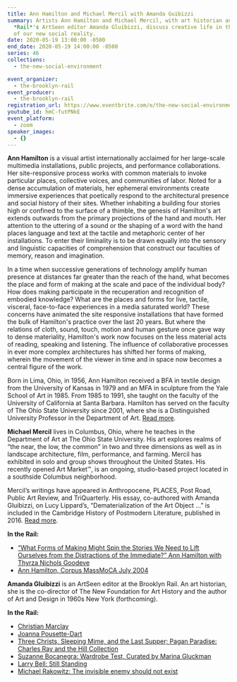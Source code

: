 ```yaml
---
title: Ann Hamilton and Michael Mercil with Amanda Guibizzi
summary: Artists Ann Hamilton and Michael Mercil, with art historian and the
  *Rail*'s ArtSeen editor Amanda Gluibizzi, discuss creative life in the context
  of our new social reality.
date: 2020-05-19 13:00:00 -0500
end_date: 2020-05-19 14:00:00 -0500
series: 46
collections:
  - the-new-social-environment

event_organizer:
  - the-brooklyn-rail
event_producer:
  - the-brooklyn-rail
registration_url: https://www.eventbrite.com/e/the-new-social-environment-46-ann-hamilton-michael-mercil-tickets-105526554766#
youtube_id: hmC-futPNkE
event_platform:
  - zoom
speaker_images:
  - {}
---
```



**Ann Hamilton** is a visual artist internationally acclaimed for her large-scale multimedia installations, public projects, and performance collaborations. Her site-responsive process works with common materials to invoke particular places, collective voices, and communities of labor. Noted for a dense accumulation of materials, her ephemeral environments create immersive experiences that poetically respond to the architectural presence and social history of their sites. Whether inhabiting a building four stories high or confined to the surface of a thimble, the genesis of Hamilton's art extends outwards from the primary projections of the hand and mouth. Her attention to the uttering of a sound or the shaping of a word with the hand places language and text at the tactile and metaphoric center of her installations. To enter their liminality is to be drawn equally into the sensory and linguistic capacities of comprehension that construct our faculties of memory, reason and imagination.

In a time when successive generations of technology amplify human presence at distances far greater than the reach of the hand, what becomes the place and form of making at the scale and pace of the individual body? How does making participate in the recuperation and recognition of embodied knowledge? What are the places and forms for live, tactile, visceral, face-to-face experiences in a media saturated world? These concerns have animated the site responsive installations that have formed the bulk of Hamilton's practice over the last 20 years. But where the relations of cloth, sound, touch, motion and human gesture once gave way to dense materiality, Hamilton's work now focuses on the less material acts of reading, speaking and listening. The influence of collaborative processes in ever more complex architectures has shifted her forms of making, wherein the movement of the viewer in time and in space now becomes a central figure of the work.

Born in Lima, Ohio, in 1956, Ann Hamilton received a BFA in textile design from the University of Kansas in 1979 and an MFA in sculpture from the Yale School of Art in 1985. From 1985 to 1991, she taught on the faculty of the University of California at Santa Barbara. Hamilton has served on the faculty of The Ohio State University since 2001, where she is a Distinguished University Professor in the Department of Art. [Read more]([https://www.annhamiltonstudio.com](https://www.annhamiltonstudio.com/)).



**Michael Mercil**  lives in Columbus, Ohio, where he teaches in the Department of Art at The Ohio State University. His art explores realms of “the near, the low, the common” in two and three dimensions as well as in landscape architecture, film, performance, and farming. Mercil has exhibited in solo and group shows throughout the United States. His recently opened Art Market™, is an ongoing, studio-based project located in a southside Columbus neighborhood.

Mercil’s writings have appeared in Anthropocene, PLACES, Post Road, Public Art Review, and TriQuarterly. His essay, co-authored with Amanda Gluibizzi, on Lucy Lippard’s, “Dematerialization of the Art Object …” is included in the Cambridge History of Postmodern Literature, published in 2016. [Read more]([http://www.michaelmercil.com](http://www.michaelmercil.com/)).



**In the Rail:**

* [“What Forms of Making Might Spin the Stories We Need to Lift Ourselves from the Distractions of the Immediate?” Ann Hamilton with Thyrza Nichols Goodeve](https://brooklynrail.org/2017/02/art/ANN-HAMILTON-with-Thyrza-Nichols-Goodeve)
* [Ann Hamilton, Corpus MassMoCA July 2004](https://brooklynrail.org/2004/07/artseen/ann-hamilton)

**Amanda Gluibizzi**  is an ArtSeen editor at the Brooklyn Rail. An art historian, she is the co-director of The New Foundation for Art History and the author of Art and Design in 1960s New York (forthcoming).

**In the Rail:**

* [Christian Marclay](https://brooklynrail.org/2019/09/artseen/Christian-Marclay)
* [Joanna Pousette-Dart](https://brooklynrail.org/2020/03/artseen/Joanna-Pousette-Dart)
* [Three Christs, Sleeping Mime, and the Last Supper; Pagan Paradise: Charles Ray and the Hill Collection](https://brooklynrail.org/2019/12/artseen/Three-Christs-Sleeping-Mime-and-the-Last-Supper-Pagan-Paradise-Charles-Ray-and-the-Hill-Collection)
* [Suzanne Bocanegra: Wardrobe Test, Curated by Marina Gluckman](https://brooklynrail.org/2019/11/artseen/Suzanne-Bocanegra-Wardrobe-Test)
* [Larry Bell: Still Standing](https://brooklynrail.org/2020/03/artseen/Larry-Bell-Still-Standing)
* [Michael Rakowitz: The invisible enemy should not exist](https://brooklynrail.org/2020/02/artseen/Michael-Rakowitz-The-invisible-enemy-should-not-exist)